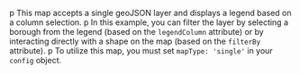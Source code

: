 p This map accepts a single geoJSON layer and displays a legend based on a column selection.
p In this example, you can filter the layer by selecting a borough from the legend (based on the <code>legendColumn</code> attribute) or by interacting directly with a shape on the map (based on the <code>filterBy</code> attribute).
p To utilize this map, you must set <code>mapType: 'single'</code> in your <code>config</code> object.